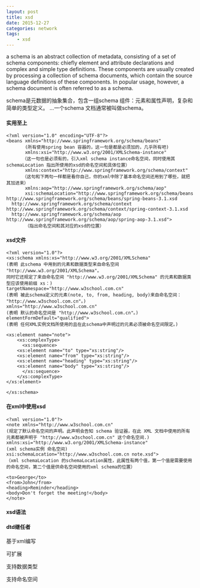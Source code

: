 ```yaml
---
layout: post
title: xsd
date: 2015-12-27
categories: network
tags:
    - xsd
---
```


a schema is an abstract collection of metadata, consisting of a set of schema components: chiefly element and attribute declarations and complex and simple type definitions. These components are usually created by processing a collection of schema documents, which contain the source language definitions of these components. In popular usage, however, a schema document is often referred to as a schema.

schema是元数据的抽象集合，包含一组schema 组件：元素和属性声明，复杂和简单的类型定义。 ...一个schema 文档通常被叫做schema。

#### 实用至上

    <?xml version="1.0" encoding="UTF-8"?>
    <beans xmlns="http://www.springframework.org/schema/beans"
           (所有使用spring bean 容器的，这一句是都是必须加的，几乎所有吧)
           xmlns:xsi="http://www.w3.org/2001/XMLSchema-instance"
          （这一句也是必须有的，引入xml schema instance命名空间，同时使用其schemaLocation 指出所使用的xsd的命名空间和具体位置）
           xmlns:context="http://www.springframework.org/schema/context"
          （这句和下两句一样都是看你自己，你的xml中除了基本命名空间还用到了哪些，就把其加进来）
           xmlns:aop="http://www.springframework.org/schema/aop"
           xsi:schemaLocation="http://www.springframework.org/schema/beans http://www.springframework.org/schema/beans/spring-beans-3.1.xsd
      http://www.springframework.org/schema/context http://www.springframework.org/schema/context/spring-context-3.1.xsd
      http://www.springframework.org/schema/aop http://www.springframework.org/schema/aop/spring-aop-3.1.xsd">
           （指出命名空间和其对应的xsd的位置）

#### xsd文件

    <?xml version="1.0"?>
    <xs:schema xmlns:xs="http://www.w3.org/2001/XMLSchema"
    (表明 此schema 中用到的元素和数据类型来自命名空间 "http://www.w3.org/2001/XMLSchema"。
    同时它还规定了来自命名空间 "http://www.w3.org/2001/XMLSchema" 的元素和数据类型应该使用前缀 xs：)
    targetNamespace="http://www.w3school.com.cn"
    (表明 被此schema定义的元素(note, to, from, heading, body)来自命名空间： "http://www.w3school.com.cn"。)
    xmlns="http://www.w3school.com.cn"
    (表明 默认的命名空间是 "http://www.w3school.com.cn"。)
    elementFormDefault="qualified">
    (表明 任何XML实例文档所使用的且在此schema中声明过的元素必须被命名空间限定。)

    <xs:element name="note">
        <xs:complexType>
          <xs:sequence>
        <xs:element name="to" type="xs:string"/>
        <xs:element name="from" type="xs:string"/>
        <xs:element name="heading" type="xs:string"/>
        <xs:element name="body" type="xs:string"/>
          </xs:sequence>
        </xs:complexType>
    </xs:element>

    </xs:schema>

#### 在xml中使用xsd

    <?xml version="1.0"?>
    <note xmlns="http://www.w3school.com.cn"
    (规定了默认命名空间的声明。此声明会告知 schema 验证器，在此 XML 文档中使用的所有元素都被声明于 "http://www.w3school.com.cn" 这个命名空间.)
    xmlns:xsi="http://www.w3.org/2001/XMLSchema-instance"
    (xml schema实例 命名空间)
    xsi:schemaLocation="http://www.w3school.com.cn note.xsd">
    （xml schemaLocation 的schemaLocation属性，此属性有两个值，第一个值是需要使用的命名空间，第二个值是供命名空间使用的xml schema的位置）

    <to>George</to>
    <from>John</from>
    <heading>Reminder</heading>
    <body>Don't forget the meeting!</body>
    </note>

#### xsd语法
#### dtd继任者
基于xml编写

可扩展

支持数据类型

支持命名空间
